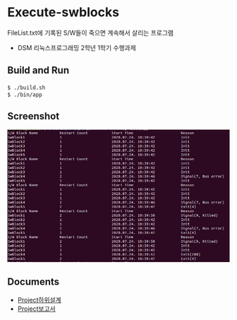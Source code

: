 # Execute-swblocks

FileList.txt에 기록된 S/W들이 죽으면 계속해서 살리는 프로그램

- DSM 리눅스프로그래밍 2학년 1학기 수행과제

## Build and Run

```
$ ./build.sh
$ ./bin/app
```

## Screenshot

![screenshot](/screenshot/screenshot.PNG)

## Documents

- [Project하위설계](/doc/Project하위설계_리눅스시스템_2316황윤서.pdf)
- [Project보고서](/doc/Project보고서_리눅스시스템_2316황윤서.pdf)


